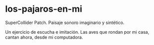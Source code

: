 # los-pajaros-en-mi

SuperCollider Patch.
Paisaje sonoro imaginario y sintético.  

Un ejercicio de escucha e imitación. 
Las aves que rondan por mi casa, 
cantan ahora, desde mi computadora.

